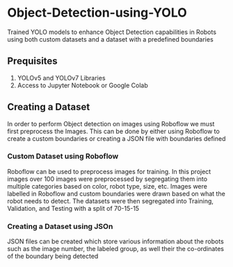 # Object-Detection-using-YOLO
Trained YOLO models to enhance Object Detection capabilities in Robots using both custom datasets and a dataset with a predefined boundaries

## Prequisites
1. YOLOv5 and YOLOv7 Libraries
2. Access to Jupyter Notebook or Google Colab

## Creating a Dataset
In order to perform Object detection on images using Roboflow we must first preprocess the Images. This can be done by either using Roboflow to create a custom boundaries or creating a JSON file with boundaries defined

### Custom Dataset using Roboflow
Roboflow can be used to preprocess images for training. In this project images over 100 images were preprocessed by segregating them into multiple categories based on color, robot type, size, etc. Images were labelled in Roboflow and custom boundaries were drawn based on what the robot needs to detect. The datasets were then segregated into Training, Validation, and Testing with a split of 70-15-15

### Creating a Dataset using JSOn
JSON files can be created which store various information about the robots such as the image number, the labeled group, as well their the 
co-ordinates of the boundary being detected
